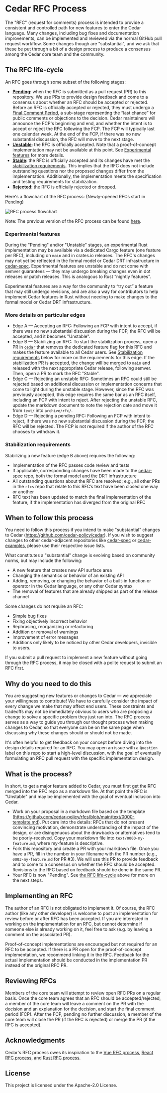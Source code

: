 # Cedar RFC Process

The "RFC" (request for comments) process is intended to provide a consistent and controlled path for new features to enter the Cedar language. Many changes, including bug fixes and documentation improvements, can be implemented and reviewed via the normal GitHub pull request workflow. Some changes though are "substantial", and we ask that these be put through a bit of a design process to produce a consensus among the Cedar core team and the community.

## The RFC life-cycle

An RFC goes through some subset of the following stages:

* [**Pending**](https://github.com/cedar-policy/rfcs/issues?q=label%3Apending%2Carchived):
    when the RFC is submitted as a pull request (PR) to this repository.
    We use PRs to provide design feedback and come to a consensus about whether an RFC should be accepted or rejected.
    Before an RFC is officially accepted or rejected, they must undergo a [Final Comment Period](https://github.com/cedar-policy/rfcs/issues?q=label%3Afinal-comment-period+),
    a sub-stage representing the “last chance” for public comments or objections to the decision.
    Cedar maintainers will announce the FCP's beginning and end, and whether the intent is to accept or reject the RFC following the FCP.
    The FCP will typically last one calendar week.
    At the end of the FCP, if there was no new substantial discussion, the RFC will move to the next stage.
* [**Unstable**](https://github.com/cedar-policy/rfcs/issues?q=label%3Aunstable+):
    the RFC is officially accepted.
    Note that a proof-of-concept implementation may not be available at this point.
    See [Experimental features](#experimental-features) for more details.
* [**Stable**](https://github.com/cedar-policy/rfcs/issues?q=label%3Astable+):
    the RFC is officially accepted and its changes have met the [stabilization requirements](#stabilization-requirements).
    This implies that the RFC does not include outstanding questions nor the proposed changes differ from the implementation.
    Additionally, the implementation meets the specification and testing requirements for stabilization.
* [**Rejected**](https://github.com/cedar-policy/rfcs/issues?q=label%3Arejected%2Csuperceded%2Cmoved-to-issue):
    the RFC is officially rejected or dropped.

Here's a flowchart of the RFC process: (Newly-opened RFCs start in [Pending](https://github.com/cedar-policy/rfcs/issues?q=label%3Apending))

![RFC process flowchart](process-v2-flowchart.png)

Note: The previous version of the RFC process can be found [here](./archive/process-v1/).

### Experimental features

During the "Pending" and/or "Unstable" stages, an experimental Rust implementation may be available
via a dedicated Cargo feature (one feature per RFC), including on `main` and in crates.io releases.
The RFC's changes may not yet be reflected in the formal model or Cedar DRT infrastructure in [cedar-spec].
Experimental features are unstable and do not come with semver guarantees — they may undergo breaking changes even in dot releases or patch releases.
This is analogous to Rust “nightly features”.

Experimental features are a way for the community to “try out” a feature that may still undergo revisions, and are also a way for contributors to help implement Cedar features in Rust without needing to make changes to the formal model or Cedar DRT infrastructure.

### More details on particular edges

* Edge A — Accepting an RFC: Following an FCP with intent to accept, if there was no new substantial discussion during the FCP, the RFC will be accepted, and it becomes "Unstable".
* Edge B — Stabilizing an RFC: To start the stabilization process, open a PR in [`cedar`](https://github.com/cedar-policy/cedar) that removes the dedicated feature flag for this RFC and makes the feature available to all Cedar users.  See [Stabilization requirements](#stabilization-requirements) below for more on the requirements for this edge. If the stabilization PR is accepted, the change will be merged to `main` and released with the next appropriate Cedar release, following semver. Then, open a PR to mark the RFC "Stable".
* Edge C — Rejecting an unstable RFC: Sometimes an RFC could still be rejected based on additional discussion or implementation concerns that come to light during the unstable stage. However, since the RFC was previously accepted, this edge requires the same bar as an RFC itself, including an FCP with intent to reject. After rejecting the unstable RFC, update the markdown document to note the rejection date and move it from `text/`  into `archive/rfc/`.
* Edge D — Rejecting a pending RFC: Following an FCP with intent to reject, if there was no new substantial discussion during the FCP, the RFC will be rejected. The FCP is not required if the author of the RFC chooses to withdraw it.

### Stabilization requirements

Stabilizing a new feature (edge B above) requires the following:

* Implementation of the RFC passes code review and tests
* If applicable, corresponding changes have been made to the [cedar-spec] repo, both the formal model and the DRT infrastructure
* All outstanding questions about the RFC are resolved; e.g., all other PRs in the `rfcs` repo that relate to this RFC’s text have been closed one way or another
* RFC text has been updated to match the final implementation of the feature, if the implementation has diverged from the original RFC

## When to follow this process

You need to follow this process if you intend to make "substantial" changes to Cedar (<https://github.com/cedar-policy/cedar>). If you wish to suggest changes to other cedar-adjacent repositories like [cedar-spec] or [cedar-examples], please use their respective issue lists.

What constitutes a "substantial" change is evolving based on community norms, but may include the following:

* A new feature that creates new API surface area
* Changing the semantics or behavior of an existing API
* Adding, removing, or changing the behavior of a built-in function or operator in the Cedar language, or any other Cedar syntax
* The removal of features that are already shipped as part of the release channel

Some changes do not require an RFC:

* Simple bug fixes
* Fixing objectively incorrect behavior
* Rephrasing, reorganizing or refactoring
* Addition or removal of warnings
* Improvement of error messages
* Additions only likely to be noticed by other Cedar developers, invisible to users.

If you submit a pull request to implement a new feature without going through the RFC process, it may be closed with a polite request to submit an RFC first.

## Why do you need to do this

You are suggesting new features or changes to Cedar — we appreciate your willingness to contribute! We have to carefully consider the impact of every change we make that may affect end users. These constraints and tradeoffs may not be immediately obvious to users who are proposing a change to solve a specific problem they just ran into. The RFC process serves as a way to guide you through our thought process when making changes to Cedar, so that everyone can be on the same page when discussing why these changes should or should not be made.

It's often helpful to get feedback on your concept before diving into the design details required for an RFC. You may open an issue with a `Question` label on this repo to start a high-level discussion, with the goal of eventually formulating an RFC pull request with the specific implementation design.

## What is the process?

In short, to get a major feature added to Cedar, you must first get the RFC merged into the RFC repo as a markdown file. At that point the RFC is "Unstable" and may be implemented with the goal of eventual inclusion into Cedar.

* Work on your proposal in a markdown file based on the template (<https://github.com/cedar-policy/rfcs/blob/main/text/0000-template.md>). Put care into the details: RFCs that do not present convincing motivation, demonstrate understanding of the impact of the design, or are disingenuous about the drawbacks or alternatives tend to be poorly-received. Copy your markdown file into `text/0000-my-feature.md`, where my-feature is descriptive.
* Fork this repository and create a PR with your markdown file. Once you have a PR, fill in the number in your filename with the PR number (e.g., `0003-my-feature.md` for PR #3). We will use this PR to provide feedback and to come to a consensus on whether the RFC should be accepted. Revisions to the RFC based on feedback should be done in the same PR.
* Your RFC is now "Pending". See [the RFC life-cycle](#the-rfc-life-cycle) above for more on the next steps.

## Implementing an RFC

The author of an RFC is not obligated to implement it.
Of course, the RFC author (like any other developer) is welcome to post an implementation for review before or after RFC has been accepted.
If you are interested in working on the implementation for an RFC, but cannot determine if someone else is already working on it, feel free to ask (e.g. by leaving a comment on the associated PR).


Proof-of-concept implementations are encouraged but not required for an RFC to be accepted.
If there is a PR open for the proof-of-concept implementation, we recommend linking it in the RFC.
Feedback for the actual implementation should be conducted in the implementation PR instead of the original RFC PR.

## Reviewing RFCs

Members of the core team will attempt to review open RFC PRs on a regular basis. Once the core team agrees that an RFC should be accepted/rejected, a member of the core team will leave a comment on the PR with the decision and an explanation for the decision, and start the final comment period (FCP). After the FCP, pending no further discussion, a member of the core team will close the PR (if the RFC is rejected) or merge the PR (if the RFC is accepted).

## Acknowledgments

Cedar's RFC process owes its inspiration to the [Vue RFC process](https://github.com/vuejs/rfcs), [React RFC process](https://github.com/reactjs/rfcs), and [Rust RFC process](https://github.com/rust-lang/rfcs).

## License

This project is licensed under the Apache-2.0 License.

[cedar-spec]: https://github.com/cedar-policy/cedar-spec/
[cedar-examples]: https://github.com/cedar-policy/cedar-examples
